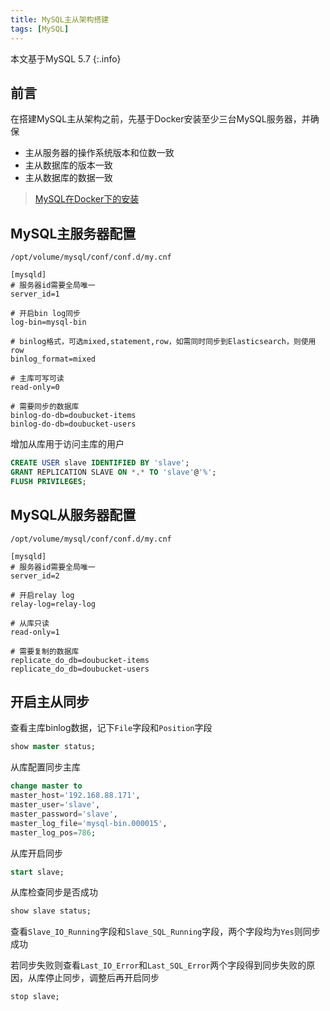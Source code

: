 ```yaml
---
title: MySQL主从架构搭建
tags: [MySQL]
---
```


本文基于MySQL 5.7
{:.info}

## 前言

在搭建MySQL主从架构之前，先基于Docker安装至少三台MySQL服务器，并确保

* 主从服务器的操作系统版本和位数一致
* 主从数据库的版本一致
* 主从数据库的数据一致

> [MySQL在Docker下的安装](https://blog.oliverclio.com/2020/03/05/MySQL%E5%9C%A8Docker%E4%B8%8B%E7%9A%84%E5%AE%89%E8%A3%85.html)

## MySQL主服务器配置

`/opt/volume/mysql/conf/conf.d/my.cnf`

```
[mysqld]
# 服务器id需要全局唯一
server_id=1

# 开启bin log同步
log-bin=mysql-bin

# binlog格式，可选mixed,statement,row，如需同时同步到Elasticsearch，则使用row
binlog_format=mixed

# 主库可写可读
read-only=0

# 需要同步的数据库
binlog-do-db=doubucket-items
binlog-do-db=doubucket-users
```

增加从库用于访问主库的用户

```sql
CREATE USER slave IDENTIFIED BY 'slave'; 
GRANT REPLICATION SLAVE ON *.* TO 'slave'@'%';
FLUSH PRIVILEGES;
```

## MySQL从服务器配置

`/opt/volume/mysql/conf/conf.d/my.cnf`

```
[mysqld]
# 服务器id需要全局唯一
server_id=2

# 开启relay log
relay-log=relay-log

# 从库只读
read-only=1

# 需要复制的数据库
replicate_do_db=doubucket-items
replicate_do_db=doubucket-users
```

## 开启主从同步

查看主库binlog数据，记下`File`字段和`Position`字段

```sql
show master status;
```

从库配置同步主库

```sql
change master to
master_host='192.168.88.171',
master_user='slave',
master_password='slave',
master_log_file='mysql-bin.000015',
master_log_pos=786;
```

从库开启同步

```sql
start slave;
```

从库检查同步是否成功

```sql
show slave status;
```

查看`Slave_IO_Running`字段和`Slave_SQL_Running`字段，两个字段均为`Yes`则同步成功

若同步失败则查看`Last_IO_Error`和`Last_SQL_Error`两个字段得到同步失败的原因，从库停止同步，调整后再开启同步

```
stop slave;
```